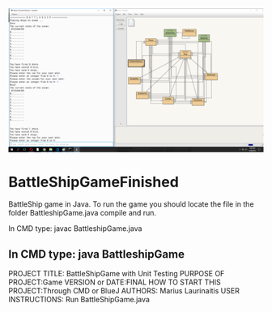 
<div align="center">
<img src="BattleShipGamepr.png" width="800" >
</div>


# BattleShipGameFinished
BattleShip game in Java.
To run the game you should locate the file in the folder BattleshipGame.java compile and run.

In CMD type: javac BattleshipGame.java  

In CMD type: java BattleshipGame
------------------------------------------------------------------------

PROJECT TITLE: BattleShipGame with Unit Testing
PURPOSE OF PROJECT:Game
VERSION or DATE:FINAL
HOW TO START THIS PROJECT:Through CMD or BlueJ
AUTHORS: Marius Laurinaitis
USER INSTRUCTIONS: Run BattleShipGame.java
